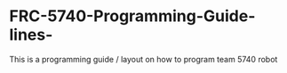 # FRC-5740-Programming-Guide-lines-
This is a programming guide / layout on how to program team 5740 robot 
